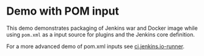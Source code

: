 Demo with POM input
===================

This demo demonstrates packaging of Jenkins war and Docker image 
while using `pom.xml` as a input source for plugins and the Jenkins core definition.

For a more advanced demo of pom.xml inputs see
[ci.jenkins.io-runner](https://github.com/jenkinsci/ci.jenkins.io-runner/).
